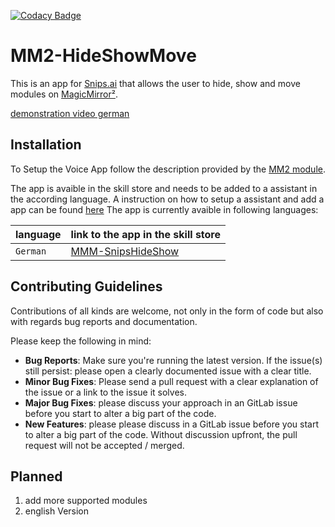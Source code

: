[![Codacy Badge](https://api.codacy.com/project/badge/Grade/1e1adb6de1da423f98afb8d1086dc228)](https://www.codacy.com/app/Snips/MM2-HideShowMove?utm_source=github.com&amp;utm_medium=referral&amp;utm_content=maxbachmann-snips/MM2-HideShowMove&amp;utm_campaign=Badge_Grade)

# MM2-HideShowMove
This is an app for [Snips.ai](https://snips.ai/) that allows the user to hide, show and move modules on [MagicMirror²](https://github.com/MichMich/MagicMirror). 

[demonstration video german](https://www.youtube.com/watch?v=09XWlDiJ6dM)

## Installation 
To Setup the Voice App follow the description provided by the [MM2 module](https://github.com/maxbachmann-magicmirror2/MMM-HideShowMove).

The app is avaible in the skill store and needs to be added to a assistant in the according language. A instruction on how to setup a assistant and add a app can be found [here](https://docs.snips.ai/articles/console/actions/skills)
The app is currently avaible in following languages:

| language | link to the app in the skill store                                       |
|----------|--------------------------------------------------------------------------|
| `German` | [MMM-SnipsHideShow](https://console.snips.ai/store/de/skill_kzPyY9z80KY) |

## Contributing Guidelines
Contributions of all kinds are welcome, not only in the form of code but also with regards bug reports and documentation.

Please keep the following in mind:

-   **Bug Reports**:  Make sure you're running the latest version. If the issue(s) still persist: please open a clearly documented issue with a clear title.
-   **Minor Bug Fixes**: Please send a pull request with a clear explanation of the issue or a link to the issue it solves.
-   **Major Bug Fixes**: please discuss your approach in an GitLab issue before you start to alter a big part of the code.
-   **New Features**: please please discuss in a GitLab issue before you start to alter a big part of the code. Without discussion upfront, the pull request will not be accepted / merged.

## Planned
1. add more supported modules
2. english Version
